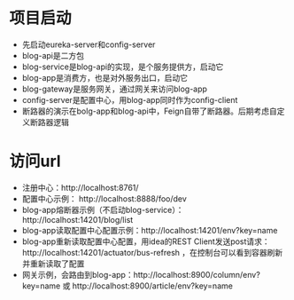 # 项目启动
- 先启动eureka-server和config-server
- blog-api是二方包
- blog-service是blog-api的实现，是个服务提供方，启动它
- blog-app是消费方，也是对外服务出口，启动它
- blog-gateway是服务网关，通过网关来访问blog-app
- config-server是配置中心，用blog-app同时作为config-client
- 断路器的演示在bolg-app和blog-api中，Feign自带了断路器。后期考虑自定义断路器逻辑

# 访问url
- 注册中心：http://localhost:8761/
- 配置中心示例： http://localhost:8888/foo/dev
- blog-app熔断器示例（不启动blog-service）：http://localhost:14201/blog/list
- blog-app读取配置中心配置示例：http://localhost:14201/env?key=name
- blog-app重新读取配置中心配置，用idea的REST Client发送post请求：http://localhost:14201/actuator/bus-refresh ，在控制台可以看到容器刷新并重新读取了配置
- 网关示例，会路由到blog-app：http://localhost:8900/column/env?key=name 或 http://localhost:8900/article/env?key=name

